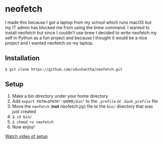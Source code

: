 # neofetch

I made this because I got a laptop from my school which runs macOS but my IT admin has blocked me from using the brew command. I wanted to install neofetch but since I couldn't use brew I decided to write neofetch my self in Python as a fun project and because I thought it would be a nice project and I wanted neofetch on my laptop.

## Installation
```$ git clone https://github.com/sdushantha/neofetch.git```

## Setup
1. Make a bin directory under your home directory
2. Add ```export PATH=$PATH":$HOME/bin"``` to the  ```.profile``` or  ```.bash_profile``` file
3. Move the ```neofetch``` (**not** neofetch.py) file to the ```bin/``` directory that was just created
4. ```$ cd bin/```
5. ```$ chmod +x neofetch```
6. Now enjoy!

[Watch video of setup](https://www.youtube.com/watch?v=OXlvEVntTms9)
